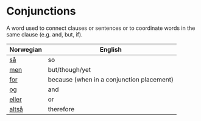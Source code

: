 # Conjunctions

A word used to connect clauses or sentences or to coordinate words in the same clause (e.g. and, but, if).

| Norwegian | English |
| --- | --- |
| [så](https://www.ordnett.no/search?language=no&phrase=så) | so |
| [men](https://www.ordnett.no/search?language=no&phrase=men) | but/though/yet |
| [for](https://www.ordnett.no/search?language=no&phrase=for) | because (when in a conjunction placement) |
| [og](https://www.ordnett.no/search?language=no&phrase=og) | and |
| [eller](https://www.ordnett.no/search?language=no&phrase=eller) | or |
| [altså](https://www.ordnett.no/search?language=no&phrase=altså) | therefore |

